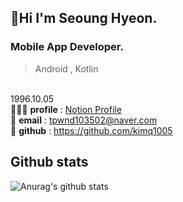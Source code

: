 ##  🤗Hi I'm Seoung Hyeon.


### Mobile App Developer. 
> Android , Kotlin 

<!-- 🌱 I’m currently learning 
🙋🏻‍♂️ **Profile** : [Notion Profile](https://melon-snake-63f.notion.site/Legend-ff23a9b65f6743dc8aef70e8cb852d2d) <br><br>
🌊 **Contact** : tpwnd103502@naver.com <br><br>
 -->

<br>1996.10.05<br>
🙋🏻‍♂️ **profile** : [Notion Profile](https://melon-snake-63f.notion.site/Legend-ff23a9b65f6743dc8aef70e8cb852d2d)<br>
🌊 **email** :  tpwnd103502@naver.com<br>
🌟 **github** : https://github.com/kimq1005<br>

## Github stats

![Anurag's github stats](https://github-readme-stats.vercel.app/api?username=kimq1005&show_icons=true&theme=tokyonight)








<!---
kimq1005/kimq1005 is a ✨ special ✨ repository because its `README.md` (this file) appears on your GitHub profile.
You can click the Preview link to take a look at your changes.
--->
